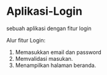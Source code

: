 # Aplikasi-Login
sebuah aplikasi dengan fitur login

Alur fitur Login:
1. Memasukkan email dan password
2. Memvalidasi masukan.
3. Menampilkan halaman beranda.
